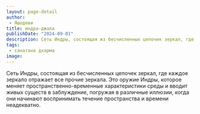 ```yaml
---
layout: page-detail
author:
 - Яшодеви
title: индра-джала
publishDate: "2024-09-01"
description: Сеть Индры, состоящая из бесчисленных цепочек зеркал, где каждое зеркало отражает все прочие зеркала. Это оружие Индры, которое меняет пространственно-временные характеристики среды и вводит живых существ в заблуждение, погружая в различные иллюзии, когда они начинают воспринимать течение пространства и времени неадекватно.
tags:
 - санатана дхарма
image: 
---
```


Сеть Индры, состоящая из бесчисленных цепочек зеркал, где каждое зеркало отражает все прочие зеркала. Это оружие Индры, которое меняет пространственно-временные характеристики среды и вводит живых существ в заблуждение, погружая в различные иллюзии, когда они начинают воспринимать течение пространства и времени неадекватно.


